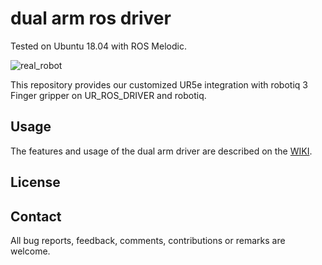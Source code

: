 # dual arm ros driver


Tested on Ubuntu 18.04 with ROS Melodic.

![real_robot](https://user-images.githubusercontent.com/6389003/141102453-e75c4ded-fe8f-4a26-9d55-d97c1e357f7d.JPG)


This repository provides our customized UR5e integration with robotiq 3 Finger gripper on UR_ROS_DRIVER and robotiq.   

## Usage

The features and usage of the dual arm driver are described on the [WIKI](https://github.com/yaesolKim/dual_ur5e/wiki).   


## License

## Contact

All bug reports, feedback, comments, contributions or remarks are welcome.
